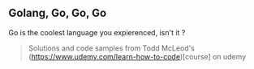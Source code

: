 ## Golang, Go, Go, Go

Go is the coolest language you expierenced, isn't it ? 

> Solutions and code samples from Todd McLeod's (https://www.udemy.com/learn-how-to-code)[course] on udemy

